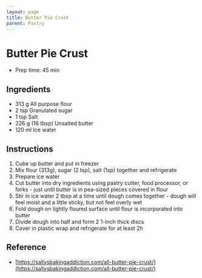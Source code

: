 ```yaml
---
layout: page
title: Butter Pie Crust
parent: Pastry
---
```


# Butter Pie Crust

- Prep time: 45 min

## Ingredients

- 313 g All purpose flour
- 2 tsp Granulated sugar
- 1 tsp Salt
- 226 g (16 tbsp) Unsalted butter
- 120 ml Ice water

## Instructions

1. Cube up butter and put in freezer
2. Mix flour (313g), sugar (2 tsp), salt (1sp) together and refrigerate
3. Prepare ice water
4. Cut butter into dry ingredients using pastry cutter, food processor, or forks - just until butter is in pea-sized pieces covered in flour
5. Stir in ice water 2 tbsp at a time until dough comes together - dough will feel moist and a little sticky, but not feel overly wet
6. Fold dough on lightly floured surface until flour is incorporated into butter
7. Divide dough into half and form 2 1-inch thick discs
8. Cover in plastic wrap and refrigerate for at least 2h

## Reference

- [https://sallysbakingaddiction.com/all-butter-pie-crust/](https://sallysbakingaddiction.com/all-butter-pie-crust/)
